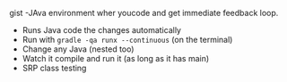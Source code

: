 gist -JAva environment wher youcode and get immediate feedback loop.
 - Runs Java code the changes automatically
 - Run with `gradle -qa runx --continuous` (on the terminal)
 - Change any Java (nested too)
 - Watch it compile and run it (as long as it has main)
 - SRP class testing
 